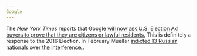 ```yaml
---
Google
---
```

The *New York Times* reports that Google [will now ask U.S. Election Ad buyers to prove that they are citizens or lawful residents.](https://www.nytimes.com/2018/05/04/technology/google-election-ad-rules.html?rref=collection%2Fsectioncollection%2Ftechnology&action=click&contentCollection=technology&region=stream&module=stream_unit&version=latest&contentPlacement=5&pgtype=sectionfront) 
This is definitely a response to the 2016 Election. In February Mueller [indicted 13 Russian nationals over the interference.](https://www.cnn.com/2018/02/16/politics/mueller-russia-indictments-election-interference/index.html). 

